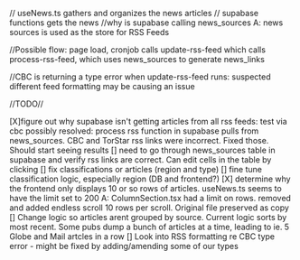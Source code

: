 // useNews.ts gathers and organizes the news articles
// supabase functions gets the news
    //why is supabase calling news_sources 
        A: news sources is used as the store for RSS Feeds

//Possible flow: page load, cronjob calls update-rss-feed which calls process-rss-feed, which uses news_sources to generate news_links

//CBC is returning a type error when update-rss-feed runs: suspected different feed formatting may be causing an issue

//TODO//

[X]figure out why supabase isn't getting articles from all rss feeds: test via cbc 
    possibly resolved: process rss function in supabase pulls from news_sources. CBC and TorStar rss links were incorrect. Fixed those. Should start seeing results
[] need to go through news_sources table in supabase and verify rss links are correct. Can edit cells in the table by clicking
[] fix classifications or articles (region and type)
[] fine tune classification logic, especially region (DB and frontend?)
[X] determine why the frontend only displays 10 or so rows of articles. useNews.ts seems to have the limit set to 200
    A: ColumnSection.tsx had a limit on rows. removed and added endless scroll 10 rows per scroll. Original file preserved as copy
[] Change logic so articles arent grouped by source. Current logic sorts by most recent. Some pubs dump a bunch of articles at a time, leading to ie. 5 Globe and Mail artcles in a row
[] Look into RSS formatting re CBC type error - might be fixed by adding/amending some of our types
